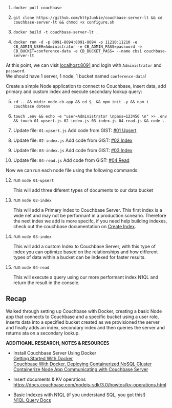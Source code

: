 1.  `docker pull couchbase` 

2.  `git clone https://github.com/httpJunkie/couchbase-server-lt && cd couchbase-server-lt && chmod +x configure.sh`  

3.  `docker build -t couchbase-server-lt .`  

4.  `docker run -d -p 8091-8094:8091-8094 -p 11210:11210 -e CB_ADMIN_USER=Administrator -e CB_ADMIN_PASS=password -e CB_BUCKET=conference-data -e CB_BUCKET_PASS= --name cbs1 couchbase-server-lt`  

At this point, we can visit [localhost:8091](http:/localhost:8091) and login with `Administrator` and `password`.  
We should have 1 server, 1 node, 1 bucket named `conference-data`!

Create a simple Node application to connect to Couchbase, insert data, add primary and custom index and execute secondary lookup query:  

5.  `cd .. && mkdir node-cb-app && cd $_ && npm init -y && npm i couchbase dotenv`  

7.  `touch .env && echo -e "user=Administrator \npass=123456 \n" >> .env && touch 01-upsert.js 02-index.js 03-index.js 04-read.js && code .`  

8.  Update file: `01-upsert.js`
    Add code from GIST: [#01 Upsert](https://gist.github.com/httpJunkie/cb-new-user-node-sdk3/blob/master/01-upsert.js)

9.  Update file: `02-index.js`
    Add code from GIST: [#02 Index](https://gist.github.com/httpJunkie/cb-new-user-node-sdk3/blob/master/02-index.js)

10. Update file: `03-index.js`
    Add code from GIST: [#03 Index](https://gist.github.com/httpJunkie/cb-new-user-node-sdk3/blob/master/03-index.js)

11. Update file: `04-read.js`
    Add code from GIST: [#04 Read](https://gist.github.com/httpJunkie/cb-new-user-node-sdk3/blob/master/04-read.js)

Now we can run each node file using the following commands:  

12. run `node 01-upsert`

    This will add three diferent types of documents to our data bucket

13. run `node 02-index`

    This will add a Primary Index to Couchbase Server. This first index is a wide net and may not be performant in a production scneario. Therefore the next index we add is more specifc, if you need help building indexes, check out the couchbase documentation on [Create Index](https://docs.couchbase.com/server/current/n1ql/n1ql-language-reference/createindex.html).

14. run `node 03-index`

    This will add a custom Index to Couchbase Server, with this type of index you can optimize based on the relationships and how different types of data within a bucket can be indexed for faster results.

15. run `node 04-read`

    This will execute a query using our more performant index N1QL and return the result in the console.

## Recap

Walked through setting up Couchbase with Docker, creating a basic Node app that connects to Couchbase and a specific bucket using a user role, inserts data into a specified bucket created as we provisioned the server and finally adds an index, secondary index and then queries the server and returns ata on a secondary lookup.

**__ADDITIOANL RESEARCH, NOTES & RESOURCES__**
- Install Couchbase Server Using Docker  
    [Getting Started With Docker](https://docs.couchbase.com/server/current/install/getting-started-docker.html)  
    [Couchbase With Docker, Deploying Containerized NoSQL Cluster](https://www.youtube.com/watch?v=MtelW_belIA)  
    [Containerize Node App Communicating with Couchbase Server](https://www.youtube.com/watch?v=vQB8Xs8hJ6o)  

- Insert documents & KV operations  
    https://docs.couchbase.com/nodejs-sdk/3.0/howtos/kv-operations.html  

- Basic Indexes with N1QL (if you understand SQL, you got this!)    
    [N1QL Query Docs](https://docs.couchbase.com/nodejs-sdk/3.0/concept-docs/n1ql-query.html) 
